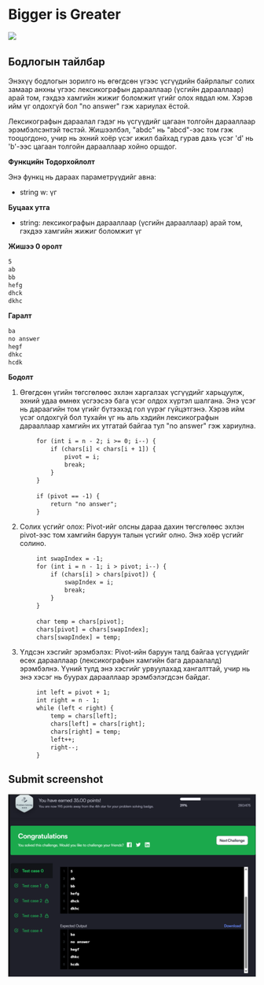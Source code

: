 # Bigger is Greater

[![]( https://img.shields.io/badge/Бодлогын_линк-blue)](https://www.hackerrank.com/challenges/bigger-is-greater/problem?isFullScreen=true)

## Бодлогын тайлбар

Энэхүү бодлогын зорилго нь өгөгдсөн үгээс үсгүүдийн байрлалыг солих замаар анхны үгээс лексикографын дарааллаар (үсгийн дарааллаар) арай том, гэхдээ хамгийн жижиг боломжит үгийг олох явдал юм. Хэрэв ийм үг олдохгүй бол "no answer" гэж хариулах ёстой.

Лексикографын дараалал гэдэг нь үсгүүдийг цагаан толгойн дарааллаар эрэмбэлсэнтэй төстэй. Жишээлбэл, "abdc" нь "abcd"-ээс том гэж тооцогдоно, учир нь эхний хоёр үсэг ижил байхад гурав дахь үсэг 'd' нь 'b'-ээс цагаан толгойн дарааллаар хойно оршдог.

**Функцийн Тодорхойлолт**

Энэ функц нь дараах параметрүүдийг авна:

- string w: үг

**Буцаах утга**

- string: лексикографын дарааллаар (үсгийн дарааллаар) арай том, гэхдээ хамгийн жижиг боломжит үг

**Жишээ 0 оролт**

```
5
ab
bb
hefg
dhck
dkhc
```

**Гаралт**

```
ba
no answer
hegf
dhkc
hcdk
```

**Бодолт**

1. Өгөгдсөн үгийн төгсгөлөөс эхлэн харгалзах үсгүүдийг харьцуулж, эхний удаа өмнөх үсгээсээ бага үсэг олдох хүртэл шалгана. Энэ үсэг нь дараагийн том үгийг бүтээхэд гол үүрэг гүйцэтгэнэ. Хэрэв ийм үсэг олдохгүй бол тухайн үг нь аль хэдийн лексикографын дарааллаар хамгийн их утгатай байгаа тул "no answer" гэж хариулна.

```
        for (int i = n - 2; i >= 0; i--) {
            if (chars[i] < chars[i + 1]) {
                pivot = i;
                break;
            }
        }

        if (pivot == -1) {
            return "no answer";
        }
```

2. Солих үсгийг олох: Pivot-ийг олсны дараа дахин төгсгөлөөс эхлэн pivot-ээс том хамгийн баруун талын үсгийг олно. Энэ хоёр үсгийг солино.

```
        int swapIndex = -1;
        for (int i = n - 1; i > pivot; i--) {
            if (chars[i] > chars[pivot]) {
                swapIndex = i;
                break;
            }
        }

        char temp = chars[pivot];
        chars[pivot] = chars[swapIndex];
        chars[swapIndex] = temp;
```

3. Үлдсэн хэсгийг эрэмбэлэх: Pivot-ийн баруун талд байгаа үсгүүдийг өсөх дарааллаар (лексикографын хамгийн бага дараалалд) эрэмбэлнэ. Үүний тулд энэ хэсгийг урвуулахад хангалттай, учир нь энэ хэсэг нь буурах дарааллаар эрэмбэлэгдсэн байдаг.

```
        int left = pivot + 1;
        int right = n - 1;
        while (left < right) {
            temp = chars[left];
            chars[left] = chars[right];
            chars[right] = temp;
            left++;
            right--;
        }

```

## Submit screenshot

![Submit](/images/10.submit.png)

